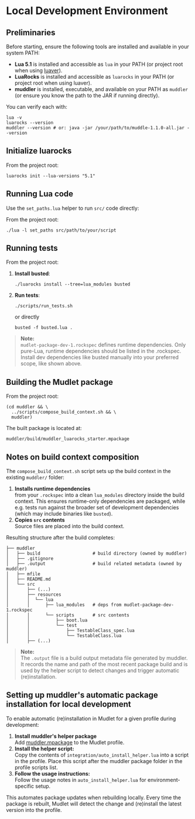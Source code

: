 # Local Development Environment

## Preliminaries

Before starting, ensure the following tools are installed and available in 
your system PATH:

- **Lua 5.1** is installed and accessible as `lua` in your PATH (or project 
  root when using [luaver](https://github.com/dhavalkapil/luaver)).
- **LuaRocks** is installed and accessible as `luarocks` in your PATH (or 
  project root when using luaver).
- **muddler** is installed, executable, and available on your PATH as `muddler`
  (or ensure you know the path to the JAR if running directly).

You can verify each with:
```
lua -v
luarocks --version
muddler --version # or: java -jar /your/path/to/muddle-1.1.0-all.jar --version
```

## Initialize luarocks
From the project root:
```
luarocks init --lua-versions "5.1"
```

## Running Lua code

Use the `set_paths.lua` helper to run `src/` code directly:

From the project root:  
```
./lua -l set_paths src/path/to/your/script
```

## Running tests

From the project root:
1. **Install busted**:  
   ```
   ./luarocks install --tree=lua_modules busted
   ```
2. **Run tests**:  
   ```
   ./scripts/run_tests.sh
   ```
   or directly
   ```
   busted -f busted.lua .
   ```

> **Note:**  
> `mudlet-package-dev-1.rockspec` defines runtime dependencies. Only pure-Lua,
> runtime dependencies should be listed in the .rockspec. Install dev
> dependencies like busted manually into your preferred scope, like shown above. 


## Building the Mudlet package

From the project root:
```
(cd muddler && \
  ../scripts/compose_build_context.sh && \
  muddler)
```

The built package is located at:
```
muddler/build/muddler_luarocks_starter.mpackage
```

## Notes on build context composition
The `compose_build_context.sh` script sets up the build context in the existing 
`muddler/` folder:

1. **Installs runtime dependencies**  
   from your `.rockspec` into a clean `lua_modules` directory inside the build
   context. This ensures runtime-only dependencies are packaged, while e.g. 
   tests run against the broader set of development dependencies (which may
   include binaries like `busted`).
2. **Copies `src` contents**  
   Source files are placed into the build context.

Resulting structure after the build completes:
```
├── muddler
│   ├── build                    # build directory (owned by muddler)
│   ├── .gitignore
│   ├── .output                  # build related metadata (owned by muddler)
│   ├── mfile
│   ├── README.md
│   └── src
│       ├── (...)
│       ├── resources
│       │  └── lua
│       │      ├── lua_modules   # deps from mudlet-package-dev-1.rockspec
│       │      └── scripts       # src contents
│       │          ├── boot.lua
│       │          └── test
│       │              ├── TestableClass_spec.lua
│       │              └── TestableClass.lua
│       ├── (...)
```

> **Note:**  
> The `.output` file is a build output metadata file generated by muddler.
> It records the name and path of the most recent package build and is used by
> the helper script to detect changes and trigger automatic (re)installation. 

## Setting up muddler's automatic package installation for local development

To enable automatic (re)installation in Mudlet for a given profile during
development:

1. **Install muddler's helper package**  
   Add [muddler.mpackage](https://github.com/demonnic/muddler/releases/tag/1.1.0) to the Mudlet profile.
2. **Install the helper script:**  
   Copy the contents of `integration/auto_install_helper.lua` into a script in 
   the profile. Place this script after the muddler package folder in the 
   profile scripts list.
3. **Follow the usage instructions:**  
   Follow the usage notes in `auto_install_helper.lua` for environment-specific 
   setup.

This automates package updates when rebuilding locally. Every time the
package is rebuilt, Mudlet will detect the change and (re)install the latest 
version into the profile.
